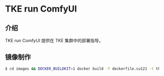 # TKE run ComfyUI

## 介绍

TKE run ComfyUI 提供在 TKE 集群中的部署指导。

## 镜像制作

``` bash	
$ cd images && DOCKER_BUILDKIT=1 docker build -f dockerfile.cu121 -t tke-run-comfyui:cu121 .
```